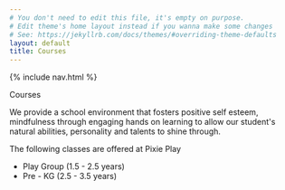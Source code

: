 ```yaml
---
# You don't need to edit this file, it's empty on purpose.
# Edit theme's home layout instead if you wanna make some changes
# See: https://jekyllrb.com/docs/themes/#overriding-theme-defaults
layout: default
title: Courses
---
```

{% include nav.html %}
<main>
    <section class="page-header page-header_background page-header_background_space">
        <div>Courses</div>
    </section>
    <section class="page">
        <p>
        We provide a school environment that fosters positive self esteem, mindfulness through engaging hands on learning to allow our student's natural abilities, personality and talents to shine through.
        </p>
        <p>
            The following classes are offered at Pixie Play
        </p>
        <ul>
            <li>Play Group (1.5 - 2.5 years)</li>
            <li>Pre - KG (2.5 - 3.5 years)</li>
        </ul>
    </section>
</main>